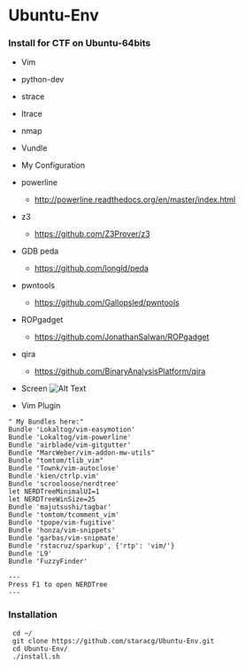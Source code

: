# Ubuntu-Env
### Install for CTF on Ubuntu-64bits
 - Vim
 - python-dev
 - strace
 - ltrace
 - nmap
 - Vundle
 - My Configuration
 - powerline
    - http://powerline.readthedocs.org/en/master/index.html
 - z3
    - https://github.com/Z3Prover/z3
 - GDB peda
    - https://github.com/longld/peda
 - pwntools
    - https://github.com/Gallopsled/pwntools
 - ROPgadget
    - https://github.com/JonathanSalwan/ROPgadget
 - qira
    - https://github.com/BinaryAnalysisPlatform/qira
 - Screen
 ![Alt Text](http://i.imgur.com/veZ4o3e.png)

 - Vim Plugin
```
" My Bundles here:"
Bundle 'Lokaltog/vim-easymotion'
Bundle 'Lokaltog/vim-powerline'
Bundle 'airblade/vim-gitgutter'
Bundle "MarcWeber/vim-addon-mw-utils"
Bundle "tomtom/tlib_vim"
Bundle 'Townk/vim-autoclose'
Bundle 'kien/ctrlp.vim'
Bundle 'scrooloose/nerdtree'
let NERDTreeMinimalUI=1
let NERDTreeWinSize=25
Bundle 'majutsushi/tagbar'
Bundle 'tomtom/tcomment_vim'
Bundle 'tpope/vim-fugitive'
Bundle 'honza/vim-snippets'
Bundle 'garbas/vim-snipmate'
Bundle 'rstacruz/sparkup', {'rtp': 'vim/'}
Bundle 'L9'
Bundle 'FuzzyFinder'

---
Press F1 to open NERDTree
---
```

### Installation

```
 cd ~/
 git clone https://github.com/staracg/Ubuntu-Env.git
 cd Ubuntu-Env/
 ./install.sh
```

